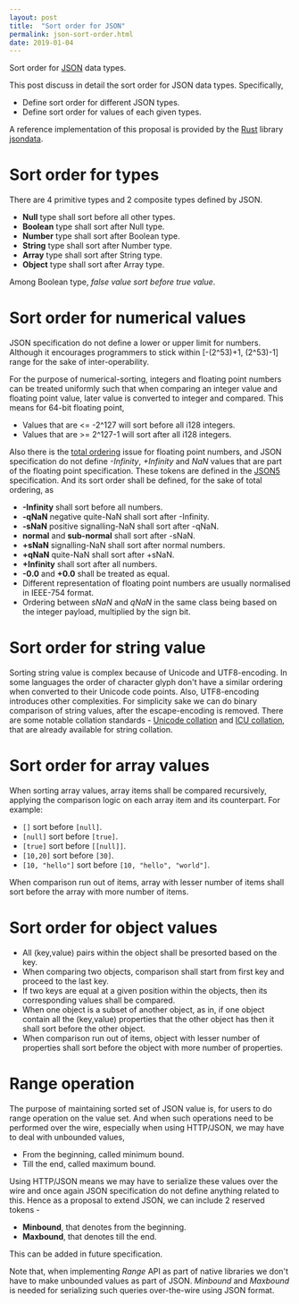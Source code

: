 ```yaml
---
layout: post
title:  "Sort order for JSON"
permalink: json-sort-order.html
date: 2019-01-04
---
```


Sort order for [JSON][json] data types.

This post discuss in detail the sort order for JSON data types. Specifically,

* Define sort order for different JSON types.
* Define sort order for values of each given types.

A reference implementation of this proposal is provided by the [Rust][rust]
library [jsondata][jsondata].

Sort order for types
====================

There are 4 primitive types and 2 composite types defined by JSON.

* **Null** type shall sort before all other types.
* **Boolean** type shall sort after Null type.
* **Number** type shall sort after Boolean type.
* **String** type shall sort after Number type.
* **Array** type shall sort after String type.
* **Object** type shall sort after Array type.

Among Boolean type, _false value sort before true value_.

Sort order for numerical values
===============================

JSON specification do not define a lower or upper limit for
numbers. Although it encourages programmers to stick within
[-(2^53)+1, (2^53)-1] range for the sake of inter-operability.

For the purpose of numerical-sorting, integers and floating point
numbers can be treated uniformly such that when comparing an integer
value and floating point value, later value is converted to
integer and compared. This means for 64-bit floating point,

* Values that are <= -2^127 will sort before all i128 integers.
* Values that are >= 2^127-1 will sort after all i128 integers.

Also there is the [total ordering][totalorder] issue for floating
point numbers, and JSON specification do not define _-Infinity_,
_+Infinity_ and _NaN_ values that are part of the floating point
specification. These tokens are defined in the [JSON5][json5]
specification. And its sort order shall be defined, for the
sake of total ordering, as

* **-Infinity** shall sort before all numbers.
* **-qNaN** negative quite-NaN shall sort after -Infinity.
* **-sNaN** positive signalling-NaN shall sort after -qNaN.
* **normal** and **sub-normal** shall sort after -sNaN.
* **+sNaN** signalling-NaN shall sort after normal numbers.
* **+qNaN** quite-NaN shall sort after +sNaN.
* **+Infinity** shall sort after all numbers.
* **-0.0** and **+0.0** shall be treated as equal.
* Different representation of floating point numbers are usually
  normalised in IEEE-754 format.
* Ordering between _sNaN_ and _qNaN_ in the same class being
  based on the integer payload, multiplied by the sign bit.

Sort order for string value
===========================

Sorting string value is complex because of Unicode and UTF8-encoding.
In some languages the order of character glyph don't have a
similar ordering when converted to their Unicode code points.
Also, UTF8-encoding introduces other complexities. For simplicity
sake we can do binary comparison of string values, after the
escape-encoding is removed. There are some notable collation standards -
[Unicode collation](http://unicode.org/reports/tr10) and
[ICU collation](http://userguide.icu-project.org/collation), that are
already available for string collation.

Sort order for array values
===========================

When sorting array values, array items shall be compared recursively,
applying the comparison logic on each array item and its counterpart.
For example:

* ``[]`` sort before ``[null]``.
* ``[null]`` sort before ``[true]``.
* ``[true]`` sort before ``[[null]]``.
* ``[10,20]`` sort before ``[30]``.
* ``[10, "hello"]`` sort before ``[10, "hello", "world"]``.

When comparison run out of items, array with lesser number of
items shall sort before the array with more number of items.

Sort order for object values
============================

* All (key,value) pairs within the object shall be presorted based on
  the key.
* When comparing two objects, comparison shall start from first key and
  proceed to the last key.
* If two keys are equal at a given position within the objects, then
  its corresponding values shall be compared.
* When one object is a subset of another object, as in, if one object
  contain all the (key,value) properties that the other object has then
  it shall sort before the other object.
* When comparison run out of items, object with lesser number of
  properties shall sort before the object with more number of properties.

Range operation
===============

The purpose of maintaining sorted set of JSON value is, for users
to do range operation on the value set. And when such operations
need to be performed over the wire, especially when using HTTP/JSON,
we may have to deal with unbounded values,

* From the beginning, called minimum bound.
* Till the end, called maximum bound.

Using HTTP/JSON means we may have to serialize these values over the
wire and once again JSON specification do not define anything related
to this. Hence as a proposal to extend JSON, we can include 2 reserved
tokens -

* **Minbound**, that denotes from the beginning.
* **Maxbound**, that denotes till the end.

This can be added in future specification.

Note that, when implementing _Range_ API as part of native libraries
we don't have to make unbounded values as part of JSON. _Minbound_
and _Maxbound_ is needed for serializing such queries over-the-wire
using JSON format.

[json]: https://tools.ietf.org/html/rfc8259
[json5]: http://json5.org
[totalorder]: https://en.wikipedia.org/wiki/Total_order
[rust]: https://www.rust-lang.org/
[jsondata]: https://github.com/bnclabs/jsondata
